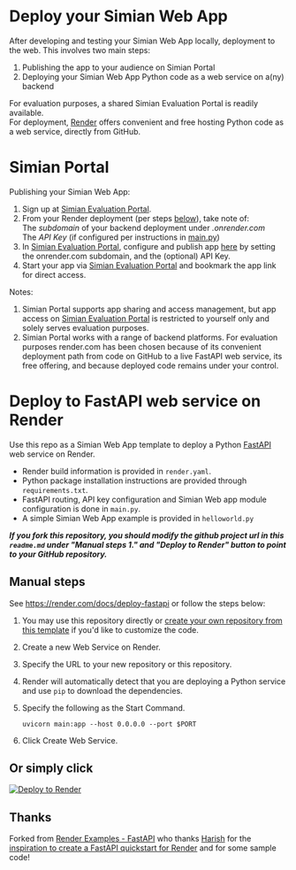 # Deploy your Simian Web App

After developing and testing your Simian Web App locally, deployment to the web. This involves two main steps:
1. Publishing the app to your audience on Simian Portal
2. Deploying your Simian Web App Python code as a web service on a(ny) backend

For evaluation purposes, a shared Simian Evaluation Portal is readily available.  
For deployment, [Render](https://render.com) offers convenient and free hosting Python code as a web service, directly from GitHub.

# Simian Portal
Publishing your Simian Web App:
1. Sign up at [Simian Evaluation Portal](https://evaluate.simiansuite.com/).
1. From your Render deployment (per steps [below](#render-fastapi-web-service-as-simian-web-app-backend)), take note of:  
  The _subdomain_ of your backend deployment under _.onrender.com_  
  The _API Key_ (if configured per instructions in [main.py](main.py))  
1. In [Simian Evaluation Portal](https://evaluate.simiansuite.com/), configure and publish app [here](https://evaluate.simiansuite.com/configure_my_app/) by setting the onrender.com subdomain, and the (optional) API Key.
1. Start your app via [Simian Evaluation Portal](https://evaluate.simiansuite.com/) and bookmark the app link for direct access.

Notes:  
1. Simian Portal supports app sharing and access management, but app access on [Simian Evaluation Portal](https://evaluate.simiansuite.com/) is restricted to yourself only and solely serves evaluation purposes.
1. Simian Portal works with a range of backend platforms. For evaluation purposes render.com has been chosen because of its convenient deployment path from code on GitHub to a live FastAPI web service, its free offering, and because deployed code remains under your control.

# Deploy to FastAPI web service on Render
Use this repo as a Simian Web App template to deploy a Python [FastAPI](https://fastapi.tiangolo.com) web service on Render.

- Render build information is provided in `render.yaml`.
- Python package installation instructions are provided through `requirements.txt`.
- FastAPI routing,  API key configuration and Simian Web app module configuration is done in `main.py`.
- A simple Simian Web App example is provided in `helloworld.py`

_**If you fork this repository, you should modify the github project url in this `readme.md` under "Manual steps 1." and "Deploy to Render" button to point to your GitHub repository.**_

## Manual steps
See https://render.com/docs/deploy-fastapi or follow the steps below:

1. You may use this repository directly or [create your own repository from this template](https://github.com/Rolf-MP/simian-render/generate) if you'd like to customize the code.
2. Create a new Web Service on Render.
3. Specify the URL to your new repository or this repository.
4. Render will automatically detect that you are deploying a Python service and use `pip` to download the dependencies.
5. Specify the following as the Start Command.

    ```shell
    uvicorn main:app --host 0.0.0.0 --port $PORT
    ```

6. Click Create Web Service.

## Or simply click

[![Deploy to Render](https://render.com/images/deploy-to-render-button.svg)](https://render.com/deploy?repo=(https://github.com/Rolf-MP/simian-render/))

## Thanks
Forked from [Render Examples - FastAPI](https://github.com/render-examples/fastapi) who thanks [Harish](https://harishgarg.com) for the [inspiration to create a FastAPI quickstart for Render](https://twitter.com/harishkgarg/status/1435084018677010434) and for some sample code!
